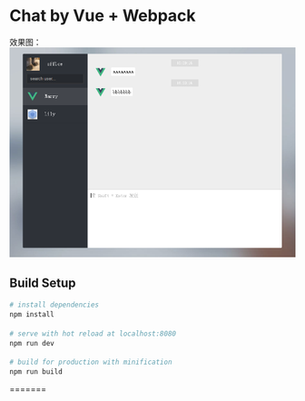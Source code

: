 # Chat by Vue + Webpack

效果图：
<img width="600" src="https://github.com/lltt-always/my-vue-chat/blob/master/intro.png">

## Build Setup

``` bash
# install dependencies
npm install

# serve with hot reload at localhost:8080
npm run dev

# build for production with minification
npm run build
```
=======
